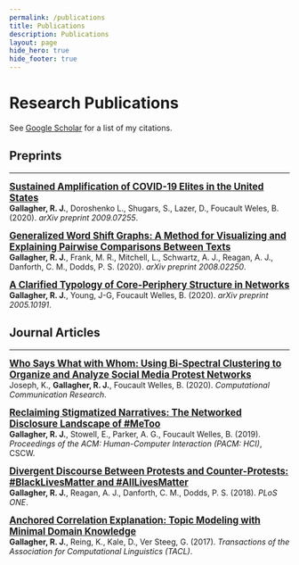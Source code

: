 ```yaml
---
permalink: /publications
title: Publications
description: Publications
layout: page
hide_hero: true
hide_footer: true
---
```


# Research Publications

<i class="ai ai-google-scholar ai-2x"></i> See [Google Scholar](https://scholar.google.com/citations?user=hRNEOnAAAAAJ) for a list of my citations.


## Preprints

---

<span style="font-size:1.2em">**[Sustained Amplification of COVID-19 Elites in the United States](/publications/gallagher2020sustained)**</span>  
**Gallagher, R. J.**, Doroshenko L., Shugars, S., Lazer, D., Foucault Weles, B. (2020). *arXiv preprint 2009.07255*.


<span style="font-size:1.2em">**[Generalized Word Shift Graphs: A Method for Visualizing and Explaining Pairwise Comparisons Between Texts](/publications/gallagher2020generalized)**</span>  
**Gallagher, R. J.**, Frank, M. R., Mitchell, L., Schwartz, A. J., Reagan, A. J., Danforth, C. M., Dodds, P. S. (2020). *arXiv preprint 2008.02250*.


<span style="font-size:1.2em">**[A Clarified Typology of Core-Periphery Structure in Networks](/publications/gallagher2020clarified)**</span>  
**Gallagher, R. J.**, Young, J-G, Foucault Welles, B. (2020). *arXiv preprint 2005.10191*.



## Journal Articles

---

<span style="font-size:1.2em">**[Who Says What with Whom: Using Bi-Spectral Clustering to Organize and Analyze Social Media Protest Networks](/publications/joseph2020who)**</span>  
Joseph, K., **Gallagher, R. J.**, Foucault Welles, B. (2020). *Computational Communication Research*.


<span style="font-size:1.2em">**[Reclaiming Stigmatized Narratives: The Networked Disclosure Landscape of #MeToo](/publications/gallagher2019reclaiming)**</span>  
**Gallagher, R. J.**, Stowell, E., Parker, A. G., Foucault Welles, B. (2019). *Proceedings of the ACM: Human-Computer Interaction (PACM: HCI)*, CSCW.


<span style="font-size:1.2em">**[Divergent Discourse Between Protests and Counter-Protests: #BlackLivesMatter and #AllLivesMatter](/publications/gallagher2018divergent)**</span>  
**Gallagher, R. J.**, Reagan, A. J., Danforth, C. M., Dodds, P. S. (2018). *PLoS ONE*.


<span style="font-size:1.2em">**[Anchored Correlation Explanation: Topic Modeling with Minimal Domain Knowledge](/publications/gallagher2017anchored)**</span>  
**Gallagher, R. J.**, Reing, K., Kale, D., Ver Steeg, G. (2017). *Transactions of the Association for Computational Linguistics (TACL)*.
